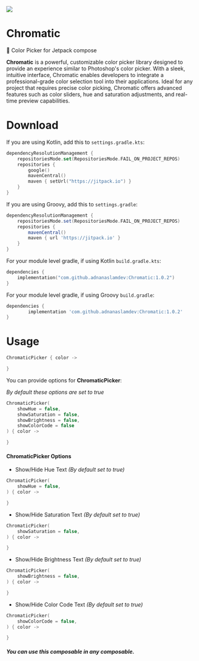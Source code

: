 [![](https://jitpack.io/v/adnanaslamdev/Chromatic.svg)](https://jitpack.io/#adnanaslamdev/Chromatic)

# Chromatic

🎨 Color Picker for Jetpack compose

**Chromatic** is a powerful, customizable color picker library designed to provide an experience similar to Photoshop's color picker. With a sleek, intuitive interface, Chromatic enables developers to integrate a professional-grade color selection tool into their applications. Ideal for any project that requires precise color picking, Chromatic offers advanced features such as color sliders, hue and saturation adjustments, and real-time preview capabilities.


# Download

If you are using Kotlin, add this to `settings.gradle.kts`:
```kotlin
dependencyResolutionManagement {
    repositoriesMode.set(RepositoriesMode.FAIL_ON_PROJECT_REPOS)
    repositories {
        google()
        mavenCentral()
        maven { setUrl("https://jitpack.io") }
    }
}
```

If you are using Groovy, add this to `settings.gradle`:
```groovy
dependencyResolutionManagement {
	repositoriesMode.set(RepositoriesMode.FAIL_ON_PROJECT_REPOS)
	repositories {
		mavenCentral()
		maven { url 'https://jitpack.io' }
	}
}
```

For your module level gradle, if using Kotlin `build.gradle.kts`:

```kotlin
dependencies {
    implementation("com.github.adnanaslamdev:Chromatic:1.0.2")
}
```

For your module level gradle, if using Groovy `build.gradle`:

```groovy
dependencies {
        implementation 'com.github.adnanaslamdev:Chromatic:1.0.2'
}
```


# Usage

```kotlin
ChromaticPicker { color ->

}
```

You can provide options for **ChromaticPicker**:

_By default these options are set to true_

```kotlin
ChromaticPicker(
    showHue = false,
    showSaturation = false,
    showBrightness = false,
    showColorCode = false
) { color ->

}
```

#### ChromaticPicker Options
- Show/Hide Hue Text _(By default set to true)_

```kotlin
ChromaticPicker(
    showHue = false,
) { color ->

}
```
- Show/Hide Saturation Text _(By default set to true)_

```kotlin
ChromaticPicker(
    showSaturation = false,
) { color ->

}
```

- Show/Hide Brightness Text _(By default set to true)_

```kotlin
ChromaticPicker(
    showBrightness = false,
) { color ->

}
```

- Show/Hide Color Code Text _(By default set to true)_

```kotlin
ChromaticPicker(
    showColorCode = false,
) { color ->

}
```

#### _You can use this composable in any composable._
